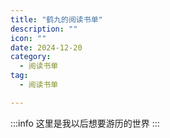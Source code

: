 ```yaml
---
title: "鹤九的阅读书单"
description: ""
icon: ""
date: 2024-12-20
category:
  - 阅读书单
tag:
  - 阅读书单

---
```

:::info
这里是我以后想要游历的世界
:::